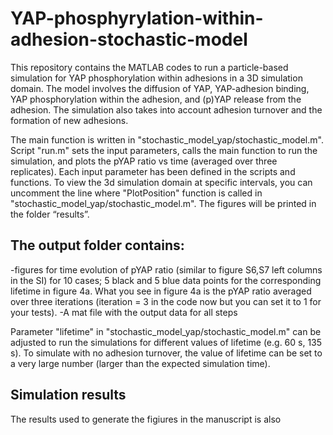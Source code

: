 # YAP-phosphyrylation-within-adhesion-stochastic-model

This repository contains the MATLAB codes to run a particle-based simulation for YAP phosphorylation within adhesions in a 3D simulation domain. The model involves the diffusion of YAP, YAP-adhesion binding, YAP phosphorylation within the adhesion, and (p)YAP release from the adhesion. The simulation also takes into account adhesion turnover and the formation of new adhesions.

The main function is written in "stochastic_model_yap/stochastic_model.m". Script "run.m" sets the input parameters, calls the main function to run the simulation, and plots the pYAP ratio vs time (averaged over three replicates). Each input parameter has been defined in the scripts and functions. To view the 3d simulation domain at specific intervals, you can uncomment the line where "PlotPosition" function is called in "stochastic_model_yap/stochastic_model.m". The figures will be printed in the folder “results”.

## The output folder contains: 
-figures for time evolution of pYAP ratio (similar to figure S6,S7 left columns in the SI) for 10 cases; 5 black and 5 blue data points for the corresponding lifetime in figure 4a. What you see in figure 4a is the pYAP ratio averaged over three iterations (iteration = 3 in the code now but you can set it to 1 for your tests).
-A mat file with the output data for all steps

Parameter "lifetime" in "stochastic_model_yap/stochastic_model.m" can be adjusted to run the simulations for different values of lifetime (e.g. 60 s, 135 s). To simulate with no adhesion turnover, the value of lifetime can be set to a very large number (larger than the expected simulation time).  


## Simulation results
The results used to generate the figiures in the manuscript is also 




